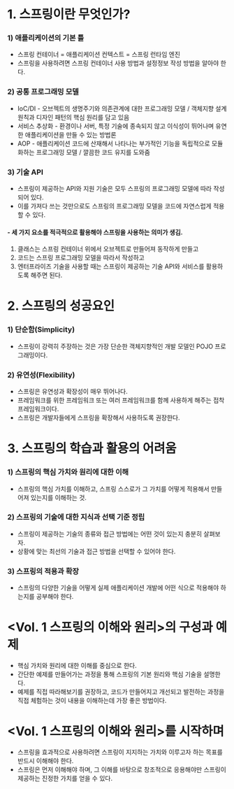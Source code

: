 # 1. 스프링이란 무엇인가?

### 1) 애플리케이션의 기본 틀
* 스프링 컨테이너 = 애플리케이션 컨텍스트 = 스프링 런타임 엔진
* 스프링을 사용하려면 스프링 컨테이너 사용 방법과 설정정보 작성 방법을 알아야 한다.
### 2) 공통 프로그래밍 모델
* IoC/DI - 오브젝트의 생명주기와 의존관계에 대한 프로그래밍 모델 / 객체지향 설계 원칙과 디자인 패턴의 핵심 원리를 담고 있음
* 서비스 추상화 - 환경이나 서버, 특정 기술에 종속되지 않고 이식성이 뛰어나며 유연한 애플리케이션을 만들 수 있는 방법론
* AOP - 애플리케이션 코드에 산재해서 나타나는 부가적인 기능을 독립적으로 모듈화하는 프로그래밍 모델 / 깔끔한 코드 유지를 도와줌
### 3) 기술 API
* 스프링이 제공하는 API와 지원 기술은 모두 스프링의 프로그래밍 모델에 따라 작성되어 있다.
* 이를 가져다 쓰는 것만으로도 스프링의 프로그래밍 모델을 코드에 자연스럽게 적용할 수 있다.

#### - 세 가지 요소를 적극적으로 활용해야 스프링을 사용하는 의미가 생김.
1) 클래스는 스프링 컨테이너 위에서 오브젝트로 만들어져 동작하게 만들고
2) 코드는 스프링 프로그래밍 모델을 따라서 작성하고
3) 엔터프라이즈 기술을 사용할 때는 스프링이 제공하는 기술 API와 서비스를 활용하도록 해주면 된다.

# 2. 스프링의 성공요인

### 1) 단순함(Simplicity)
* 스프링이 강력히 주장하는 것은 가장 단순한 객체지향적인 개발 모델인 POJO 프로그래밍이다.

### 2) 유연성(Flexibility)
* 스프링은 유연성과 확장성이 매우 뛰어나다.
* 프레임워크를 위한 프레임워크 또는 여러 프레임워크를 함께 사용하게 해주는 접착 프레임워크이다.
* 스프링은 개발자들에게 스프링을 확장해서 사용하도록 권장한다.

# 3. 스프링의 학습과 활용의 어려움

### 1) 스프링의 핵심 가치와 원리에 대한 이해
* 스프링의 핵심 가치를 이해하고, 스프링 스스로가 그 가치를 어떻게 적용해서 만들어져 있는지를 이해하는 것.

### 2) 스프링의 기술에 대한 지식과 선택 기준 정립
* 스프링이 제공하는 기술의 종류와 접근 방법에는 어떤 것이 있는지 충분히 살펴보자.
* 상황에 맞는 최선의 기술과 접근 방법을 선택할 수 있어야 한다.

### 3) 스프링의 적용과 확장
* 스프링의 다양한 기술을 어떻게 실제 애플리케이션 개발에 어떤 식으로 적용해야 하는지를 공부해야 한다.

# <Vol. 1 스프링의 이해와 원리>의 구성과 예제
* 핵심 가치와 원리에 대한 이해를 중심으로 한다.
* 간단한 예제를 만들어가는 과정을 통해 스프링의 기본 원리와 핵심 기술을 설명한다.
* 예제를 직접 따라해보기를 권장하고, 코드가 만들어지고 개선되고 발전하는 과정을 직접 체험하는 것이 내용을 이해하는데 가장 좋은 방법이다.

# <Vol. 1 스프링의 이해와 원리>를 시작하며
* 스프링을 효과적으로 사용하려면 스프링이 지지하는 가치와 이루고자 하는 목표를 반드시 이해해야 한다.
* 스프링은 먼저 이해해야 하며, 그 이해를 바탕으로 창조적으로 응용해야만 스프링이 제공하는 진정한 가치를 얻을 수 있다.
